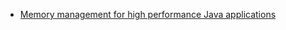

- [Memory management for high performance Java applications](https://medium.com/@ramu.ramaiah/memory-management-for-high-performance-java-applications-a797bb09984a)
